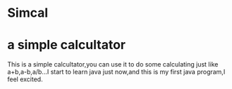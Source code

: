 # Simcal
a simple calcultator
=====
This is a simple calcultator,you can use it to do some calculating just like a+b,a-b,a/b...I start to learn java just now,and this is my first java program,I feel excited. 
